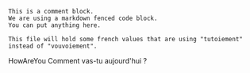 ﻿
``` comment
This is a comment block.
We are using a markdown fenced code block.
You can put anything here.

This file will hold some french values that are using "tutoiement" instead of "vouvoiement".
```

HowAreYou Comment vas-tu aujourd'hui ?
